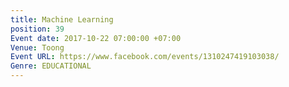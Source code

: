 ```yaml
---
title: Machine Learning
position: 39
Event date: 2017-10-22 07:00:00 +07:00
Venue: Toong
Event URL: https://www.facebook.com/events/1310247419103038/
Genre: EDUCATIONAL
---
```


